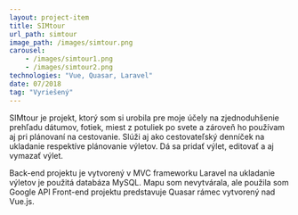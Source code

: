 ```yaml
---
layout: project-item
title: SIMtour
url_path: simtour 
image_path: /images/simtour.png
carousel:
    - /images/simtour1.png
    - /images/simtour2.png
technologies: "Vue, Quasar, Laravel"
date: 07/2018
tag: "Vyriešený"
---
```


SIMtour je projekt, ktorý som si urobila pre moje účely na zjednoduhšenie prehľadu dátumov, fotiek, miest z potuliek po svete a zároveň ho používam aj pri plánovaní na cestovanie. Slúži aj ako cestovateľský denníček na ukladanie respektíve plánovanie výletov. Dá sa pridať výlet,  editovať a aj vymazať výlet. 

Back-end projektu je vytvorený v MVC frameworku Laravel na ukladanie výletov je použitá databáza MySQL. Mapu som nevytvárala, ale použila som Google API
Front-end projektu predstavuje Quasar rámec vytvorený nad Vue.js.  

